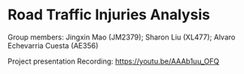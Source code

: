 # Road Traffic Injuries Analysis

Group members: Jingxin Mao (JM2379); Sharon Liu (XL477); Alvaro Echevarria Cuesta (AE356)

Project presentation Recording: https://youtu.be/AAAb1uu_OFQ
